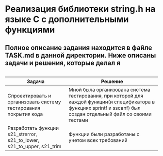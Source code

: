 # Реализация библиотеки string.h на языке C с дополнительными функциями

## Полное описание задания находится в файле TASK.md в данной директории. Ниже описаны задачи и решения, которые делал я

<div style = "display: flex; justify-content: center">
    <table>
        <thead>
            <tr>
                <th>Задача</th>
                <th>Решение</th>
            </tr>
        </thead>
        <tbody>
            <tr>
            <td>Спроектировать и организовать систему тестирования покрытия кода</td>
            <td>Мной была организована система тестирования, при которой для каждой функции(и спецификатора в функциях sprintf и sscanf) был создан отдельный файл со своими тестами</td>
            </tr>
            <td>Разработать функции s21_strerror, s21_to_lower, s21_to_upper, s21_trim</td>
            <td>Функции были разработаны с учетом всех требований</td>
            <tr>
            </tr>
            <tr>
            </tr>
        </tbody>
    </table>
</div>